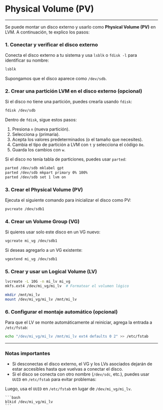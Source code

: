# Physical Volume (PV)

---

Se puede montar un disco externo y usarlo como **Physical Volume (PV)** en LVM. A continuación, te explico los pasos:

### **1. Conectar y verificar el disco externo**

Conecta el disco externo a tu sistema y usa `lsblk` o `fdisk -l` para identificar su nombre:

```bash
lsblk
```

Supongamos que el disco aparece como `/dev/sdb`.

### **2. Crear una partición LVM en el disco externo (opcional)**

Si el disco no tiene una partición, puedes crearla usando `fdisk`:

```bash
fdisk /dev/sdb
```

Dentro de `fdisk`, sigue estos pasos:

1. Presiona `n` (nueva partición).
2. Selecciona `p` (primaria).
3. Acepta los valores predeterminados (o el tamaño que necesites).
4. Cambia el tipo de partición a LVM con `t` y selecciona el código `8e`.
5. Guarda los cambios con `w`.

Si el disco no tenía tabla de particiones, puedes usar `parted`:

```bash
parted /dev/sdb mklabel gpt
parted /dev/sdb mkpart primary 0% 100%
parted /dev/sdb set 1 lvm on
```

### **3. Crear el Physical Volume (PV)**

Ejecuta el siguiente comando para inicializar el disco como PV:

```bash
pvcreate /dev/sdb1
```

### **4. Crear un Volume Group (VG)**

Si quieres usar solo este disco en un VG nuevo:

```bash
vgcreate mi_vg /dev/sdb1
```

Si deseas agregarlo a un VG existente:

```bash
vgextend mi_vg /dev/sdb1
```

### **5. Crear y usar un Logical Volume (LV)**

```bash
lvcreate -L 10G -n mi_lv mi_vg
mkfs.ext4 /dev/mi_vg/mi_lv  # Formatear el volumen lógico

mkdir /mnt/mi_lv
mount /dev/mi_vg/mi_lv /mnt/mi_lv
```

### **6. Configurar el montaje automático (opcional)**

Para que el LV se monte automáticamente al reiniciar, agrega la entrada a `/etc/fstab`:

```bash
echo "/dev/mi_vg/mi_lv /mnt/mi_lv ext4 defaults 0 2" >> /etc/fstab
```

---

### **Notas importantes**

- Si desconectas el disco externo, el VG y los LVs asociados dejarán de estar accesibles hasta que vuelvas a conectar el disco.
- Si el disco se conecta con otro nombre (`/dev/sdc`, etc.), puedes usar `UUID` en `/etc/fstab` para evitar problemas:

Luego, usa el `UUID` en `/etc/fstab` en lugar de `/dev/mi_vg/mi_lv`.
    
    ```bash
    blkid /dev/mi_vg/mi_lv
    ```